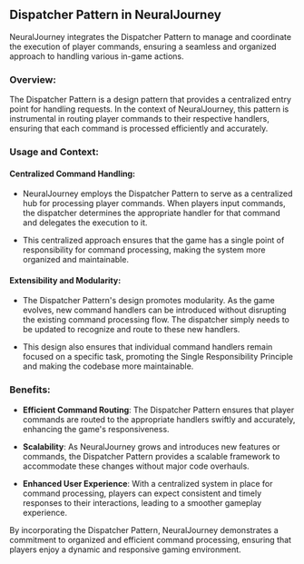 ## Dispatcher Pattern in NeuralJourney

NeuralJourney integrates the Dispatcher Pattern to manage and coordinate the execution of player commands, ensuring a seamless and organized approach to handling various in-game actions.

### Overview:
The Dispatcher Pattern is a design pattern that provides a centralized entry point for handling requests. In the context of NeuralJourney, this pattern is instrumental in routing player commands to their respective handlers, ensuring that each command is processed efficiently and accurately.

### Usage and Context:

#### Centralized Command Handling:
- NeuralJourney employs the Dispatcher Pattern to serve as a centralized hub for processing player commands. When players input commands, the dispatcher determines the appropriate handler for that command and delegates the execution to it.
  
- This centralized approach ensures that the game has a single point of responsibility for command processing, making the system more organized and maintainable.

#### Extensibility and Modularity:
- The Dispatcher Pattern's design promotes modularity. As the game evolves, new command handlers can be introduced without disrupting the existing command processing flow. The dispatcher simply needs to be updated to recognize and route to these new handlers.
  
- This design also ensures that individual command handlers remain focused on a specific task, promoting the Single Responsibility Principle and making the codebase more maintainable.

### Benefits:
- **Efficient Command Routing**: The Dispatcher Pattern ensures that player commands are routed to the appropriate handlers swiftly and accurately, enhancing the game's responsiveness.
  
- **Scalability**: As NeuralJourney grows and introduces new features or commands, the Dispatcher Pattern provides a scalable framework to accommodate these changes without major code overhauls.
  
- **Enhanced User Experience**: With a centralized system in place for command processing, players can expect consistent and timely responses to their interactions, leading to a smoother gameplay experience.

By incorporating the Dispatcher Pattern, NeuralJourney demonstrates a commitment to organized and efficient command processing, ensuring that players enjoy a dynamic and responsive gaming environment.
